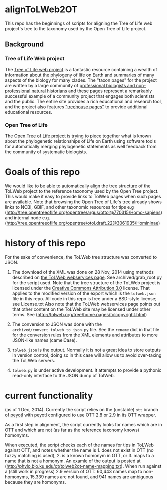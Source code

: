 # alignToLWeb2OT

This repo has the beginnings of scripts for aligning the Tree of Life web project's
tree to the taxonomy used by the Open Tree of Life project.

## Background

### Tree of Life Web project
The [Tree of Life web project](http://tolweb.org) is a fantastic resource containing a wealth of
information about the phylogeny of life on Earth and summaries of many aspects
of the biology for many clades. The "taxon pages" for the project are written by a
large community of
[professional biologists and non-professional natural historians](http://tolweb.org/onlinecontributors/app?page=PeopleList&service=external&sp=1)
and these pages represent a remarkably successful example of a community project
that engages both scientists and the public.
The entire site provides a rich educational and research tool, and the project
also features ["treehouse pages"](http://tolweb.org/tree/home.pages/treehouses.html)
to provide additional educational resources.


### Open Tree of Life
The [Open Tree of Life project](http://blog.opentreeoflife.org/)
is trying to piece together what is known about the
phylogenetic relationships of Life on Earth using software tools for
automatically merging phylogenetic statements as well feedback from the community
of systematic biologists.

# Goals of this repo
We would like to be able to automatically align the tree structure of the ToLWeb
project to the reference taxonomy used by the Open Tree project.
This would make it easy to provide links to TolWeb pages when such pages are
available.
Note that browsing the Open Tree of Life's tree
already shows links to NCBI, GBIF, and other taxonomic resources
for tips e.g (http://tree.opentreeoflife.org/opentree/argus/ottol@770315/Homo-sapiens)
and internal node e.g. (http://tree.opentreeoflife.org/opentree/otol.draft.22@3061935/Homininae)

# history of this repo

For the sake of convenience, the ToLWeb tree structure was converted to JSON.

   1. The download of the XML was done on 28 Nov, 2014 using methods described on 
[the ToLWeb webservices page](http://tolweb.org/tree/home.pages/downloadtree.html).
See archived/grab_root.py for the script used. Note that the tree structure of the ToLWeb
project is licensed under the [Creative Commons Attribution 3.0](http://creativecommons.org/licenses/by/3.0/)
license. That applies to the modified version of the export which is the `tolweb.json` file
in this repo. All code in this repo is free under a BSD-style license; see License.txt Also note
that the ToLWeb webservices page points out that other content on the ToLWeb site may be licensed
under other terms. See (http://tolweb.org/tree/home.pages/tolcopyright.html)

   2. The conversion to JSON was done with the `archived/convert_tolweb_to_json.py` file. See the
`rename` dict in that file for the conversion rules from the XML elements and attributes to more JSON-like
names (camelCase).

   3. `tolweb.json` is the output. Normally it is not a great idea to store outputs in version control,
doing so in this case will allow us to avoid over-taxing the ToLWeb servers.

   4. `tolweb.py` is under active development. It attempts to provide a pythonic read-only interface
to the JSON dump of TolWeb.

# current functionality

(as of 1 Dec, 2014). Currently the script relies on the (unstable) `ott` branch of [peyotl](https://github.com/OpenTreeOfLife/peyotl)
with peyotl configured to use OTT 2.8 or 2.9 in its OTT wrapper.


As a first step in alignment, the script currently looks for names which are in OTT and which are not
(as far as the reference taxonomy knows) homonyms.

When executed, the script checks each of the names for tips in ToLWeb against OTT, and notes whether
the name is 1. does not exist in OTT (no fuzzy matching is used), 2. is a known homonym in OTT, or 3. maps to a name
that is not a homonym. An examle of the output is posted at (http://phylo.bio.ku.edu/ot/tolweb2ot-name-mapping.txt).
When run against a (still work in progress) 2.9 version of OTT: 60,443 names map to non-homonyms, 15,339 names are 
not found, and 941 names are ambiguous because they are homonyms.






